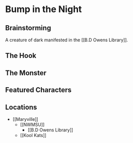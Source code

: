 # Bump in the Night

## Brainstorming
A creature of dark manifested in the [[B.D Owens Library]].

## The Hook

## The Monster

## Featured Characters

## Locations
- [[Maryville]]
	- [[NWMSU]]
		- [[B.D Owens Library]]
	- [[Kool Kats]]